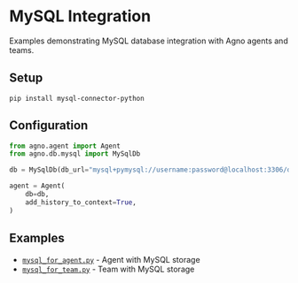 # MySQL Integration

Examples demonstrating MySQL database integration with Agno agents and teams.

## Setup

```shell
pip install mysql-connector-python
```

## Configuration

```python
from agno.agent import Agent
from agno.db.mysql import MySqlDb

db = MySqlDb(db_url="mysql+pymysql://username:password@localhost:3306/database")

agent = Agent(
    db=db,
    add_history_to_context=True,
)
```

## Examples

- [`mysql_for_agent.py`](mysql_for_agent.py) - Agent with MySQL storage
- [`mysql_for_team.py`](mysql_for_team.py) - Team with MySQL storage
